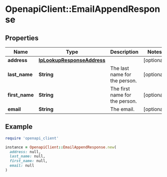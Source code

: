 # OpenapiClient::EmailAppendResponse

## Properties

| Name | Type | Description | Notes |
| ---- | ---- | ----------- | ----- |
| **address** | [**IpLookupResponseAddress**](IpLookupResponseAddress.md) |  | [optional] |
| **last_name** | **String** | The last name for the person. | [optional] |
| **first_name** | **String** | The first name for the person. | [optional] |
| **email** | **String** | The email. | [optional] |

## Example

```ruby
require 'openapi_client'

instance = OpenapiClient::EmailAppendResponse.new(
  address: null,
  last_name: null,
  first_name: null,
  email: null
)
```


